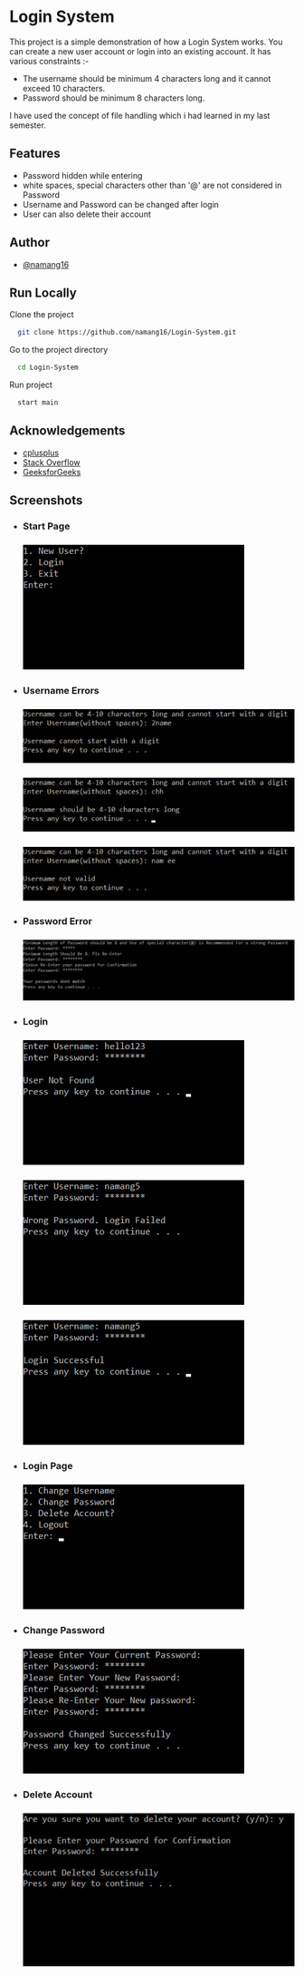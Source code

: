 
# Login System

This project is a simple demonstration of how a Login System works.
You can create a new user account or login into an existing account.
It has various constraints :-
- The username should be minimum 4 characters long and it cannot exceed 10 characters.
- Password should be minimum 8 characters long.

I have used the concept of file handling which i had learned in my last semester.

## Features

- Password hidden while entering
- white spaces, special characters other than '@' are not considered in Password
- Username and Password can be changed after login
- User can also delete their account

## Author

- [@namang16](https://www.github.com/namang16)
  
## Run Locally

Clone the project

```bash
  git clone https://github.com/namang16/Login-System.git
```

Go to the project directory

```bash
  cd Login-System
```

Run project

```bash
  start main
```
  
## Acknowledgements

 - [cplusplus](https://www.cplusplus.com/)
 - [Stack Overflow](https://stackoverflow.com/)
 - [GeeksforGeeks](https://www.geeksforgeeks.org/)

## Screenshots

  - ### Start Page
    ### ![screenshot](https://github.com/namang16/Login-System/blob/master/Screenshots/Start%20page.png)
  - ### Username Errors
    ### ![screenshot](https://github.com/namang16/Login-System/blob/master/Screenshots/uname%20digit%20error.png)
    ### ![screenshot](https://github.com/namang16/Login-System/blob/master/Screenshots/uname%20len%20error.png)
    ### ![screenshot](https://github.com/namang16/Login-System/blob/master/Screenshots/uname%20not%20valid.png)
  - ### Password Error
    ### ![screenshot](https://github.com/namang16/Login-System/blob/master/Screenshots/pass%20error.png)
  - ### Login
    ### ![screenshot](https://github.com/namang16/Login-System/blob/master/Screenshots/user%20not%20found.png)
    ### ![screenshot](https://github.com/namang16/Login-System/blob/master/Screenshots/wrong%20pass.png)
    ### ![screenshot](https://github.com/namang16/Login-System/blob/master/Screenshots/login%20success.png)
  - ### Login Page
    ### ![screenshot](https://github.com/namang16/Login-System/blob/master/Screenshots/Login%20page.png) 
  - ### Change Password
    ### ![screenshot](https://github.com/namang16/Login-System/blob/master/Screenshots/Change%20Password.png)
  - ### Delete Account
    ### ![screenshot](https://github.com/namang16/Login-System/blob/master/Screenshots/Delete%20Account.png)
